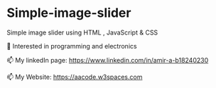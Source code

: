 # Simple-image-slider
Simple image slider using HTML , JavaScript &amp; CSS



👀 Interested in programming and electronics

📫 My linkedIn page: https://www.linkedin.com/in/amir-a-b18240230

📫 My Website: https://aacode.w3spaces.com
